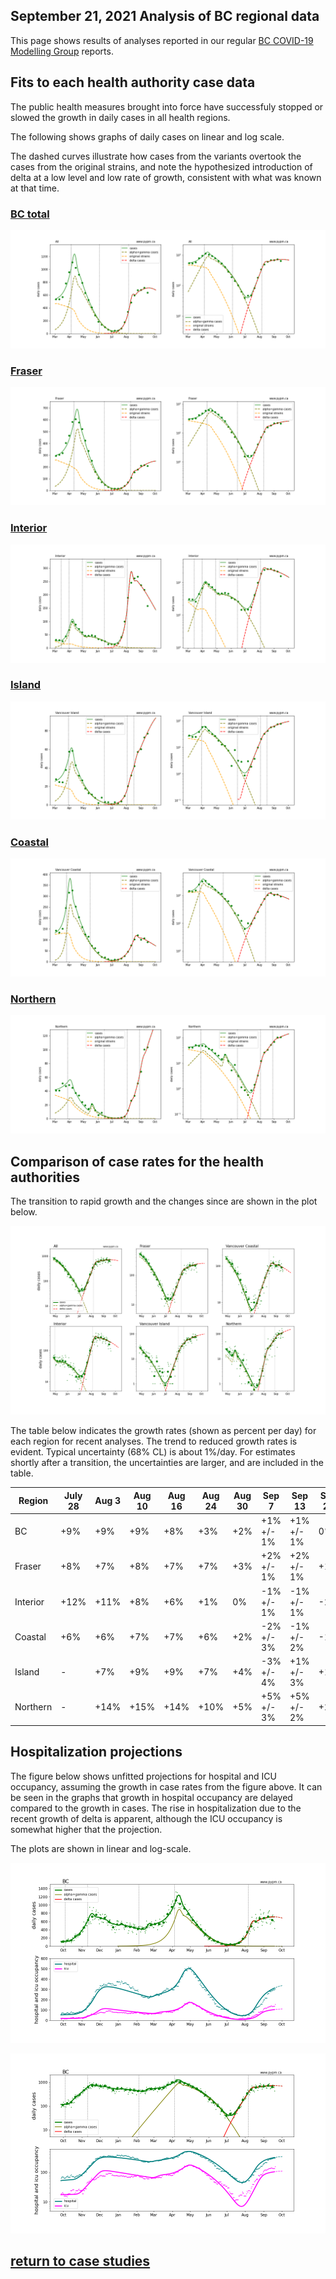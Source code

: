 ## September 21, 2021 Analysis of BC regional data

This page shows results of analyses reported in our regular [BC COVID-19 Modelling Group](https://bccovid-19group.ca/) reports.

## Fits to each health authority case data

The public health measures brought into force
have successfuly stopped or slowed the growth in daily cases in all health regions.

The following shows graphs of daily cases on linear and log scale.

The dashed curves illustrate how cases from the variants overtook the cases from the original strains, and
note the hypothesized introduction of delta at a low level and low rate of growth, consistent with
what was known at that time.

### [BC total](img/bc_2_9_0921.pdf)

![bc](img/bc_2_9_0921.png)

### [Fraser](img/fraser_2_9_0921.pdf)

![fraser](img/fraser_2_9_0921.png)

### [Interior](img/interior_2_9_0921.pdf)

![interior](img/interior_2_9_0921.png)

### [Island](img/island_2_9_0921.pdf)

![island](img/island_2_9_0921.png)

### [Coastal](img/coastal_2_9_0921.pdf)

![coastal](img/coastal_2_9_0921.png)

### [Northern](img/northern_2_9_0921.pdf)

![northern](img/northern_2_9_0921.png)

## Comparison of case rates for the health authorities

The transition to rapid growth and the changes since are shown in the plot below.

![forecast_linear](img/BC_2_9_0921_HA.png)

The table below indicates the growth rates (shown as percent per day)
for each region for recent analyses.
The trend to reduced growth rates is evident.
Typical uncertainty (68% CL) is about 1%/day.
For estimates shortly after a transition, the uncertainties are
larger, and are included in the table.

Region | July 28 | Aug 3 | Aug 10 | Aug 16 | Aug 24 | Aug 30 | Sep 7 | Sep 13 | Sep 21
---|---|---|---|---|---|---|---|---|---
BC | +9%  | +9%  | +9%  | +8%  | +3%  | +2%  | +1% +/- 1% | +1% +/- 1% | 0%
Fraser | +8%  | +7%  | +8%  | +7%  | +7%  | +3%  | +2% +/- 1% | +2% +/- 1% | +1% 
Interior | +12%  | +11%  | +8%  | +6%  | +1%  | 0%  | -1% +/- 1% | -1% +/- 1% | -2%
Coastal | +6%  | +6%  | +7%  | +7%  | +6%  | +2%  | -2% +/- 3% | -1% +/- 2% | -1%
Island | - | +7%  | +9%  | +9%  | +7%  | +4%  | -3% +/- 4% | +1% +/- 3% | +1%
Northern | - | +14%  | +15%  | +14%  | +10%  | +5%  | +5% +/- 3% | +5% +/- 2% | +2%  

## Hospitalization projections

The figure below shows unfitted projections for hospital and ICU occupancy, assuming the growth in case rates from the figure above.
It can be seen in the graphs that growth in hospital occupancy are delayed compared to the growth in cases.
The rise in hospitalization due to the recent growth of delta is apparent,
although the ICU occupancy is somewhat higher that the projection.

The plots are shown in linear and log-scale.

![hosp-linear](img/bc_2_9_0921_linear_proj.png)

![hosp-log](img/bc_2_9_0921_log_proj.png)


## [return to case studies](../index.md)


